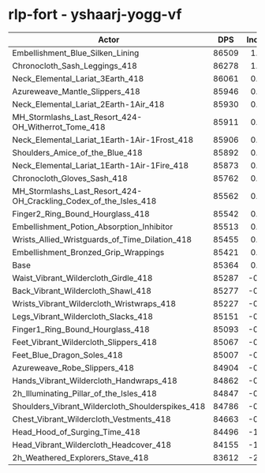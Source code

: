 # rlp-fort - yshaarj-yogg-vf
| Actor | DPS | Increase |
|---|:---:|:---:|
|Embellishment_Blue_Silken_Lining|86509|1.34%|
|Chronocloth_Sash_Leggings_418|86278|1.07%|
|Neck_Elemental_Lariat_3Earth_418|86061|0.82%|
|Azureweave_Mantle_Slippers_418|85946|0.68%|
|Neck_Elemental_Lariat_2Earth-1Air_418|85930|0.66%|
|MH_Stormlashs_Last_Resort_424-OH_Witherrot_Tome_418|85911|0.64%|
|Neck_Elemental_Lariat_1Earth-1Air-1Frost_418|85906|0.63%|
|Shoulders_Amice_of_the_Blue_418|85892|0.62%|
|Neck_Elemental_Lariat_1Earth-1Air-1Fire_418|85873|0.60%|
|Chronocloth_Gloves_Sash_418|85762|0.47%|
|MH_Stormlashs_Last_Resort_424-OH_Crackling_Codex_of_the_Isles_418|85562|0.23%|
|Finger2_Ring_Bound_Hourglass_418|85542|0.21%|
|Embellishment_Potion_Absorption_Inhibitor|85513|0.17%|
|Wrists_Allied_Wristguards_of_Time_Dilation_418|85455|0.11%|
|Embellishment_Bronzed_Grip_Wrappings|85421|0.07%|
|Base|85364|0.00%|
|Waist_Vibrant_Wildercloth_Girdle_418|85287|-0.09%|
|Back_Vibrant_Wildercloth_Shawl_418|85277|-0.10%|
|Wrists_Vibrant_Wildercloth_Wristwraps_418|85227|-0.16%|
|Legs_Vibrant_Wildercloth_Slacks_418|85151|-0.25%|
|Finger1_Ring_Bound_Hourglass_418|85093|-0.32%|
|Feet_Vibrant_Wildercloth_Slippers_418|85067|-0.35%|
|Feet_Blue_Dragon_Soles_418|85007|-0.42%|
|Azureweave_Robe_Slippers_418|84904|-0.54%|
|Hands_Vibrant_Wildercloth_Handwraps_418|84862|-0.59%|
|2h_Illuminating_Pillar_of_the_Isles_418|84847|-0.61%|
|Shoulders_Vibrant_Wildercloth_Shoulderspikes_418|84786|-0.68%|
|Chest_Vibrant_Wildercloth_Vestments_418|84663|-0.82%|
|Head_Hood_of_Surging_Time_418|84496|-1.02%|
|Head_Vibrant_Wildercloth_Headcover_418|84155|-1.42%|
|2h_Weathered_Explorers_Stave_418|83612|-2.05%|
